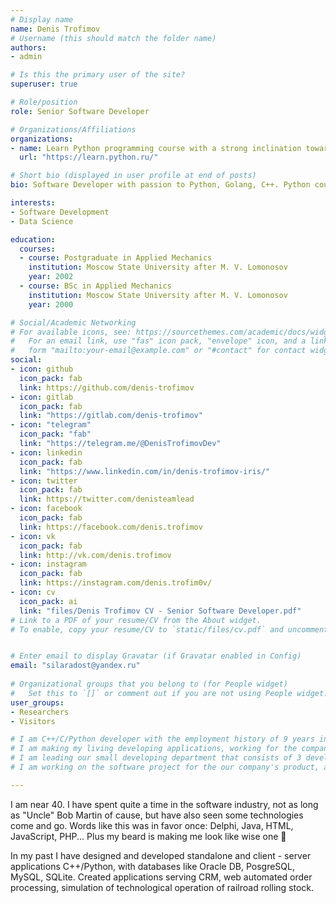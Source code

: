 ```yaml
---
# Display name
name: Denis Trofimov
# Username (this should match the folder name)
authors:
- admin

# Is this the primary user of the site?
superuser: true

# Role/position
role: Senior Software Developer

# Organizations/Affiliations
organizations:
- name: Learn Python programming course with a strong inclination towards practice
  url: "https://learn.python.ru/"

# Short bio (displayed in user profile at end of posts)
bio: Software Developer with passion to Python, Golang, C++. Python courses mentor.

interests:
- Software Development
- Data Science

education:
  courses:
  - course: Postgraduate in Applied Mechanics
    institution: Moscow State University after M. V. Lomonosov
    year: 2002
  - course: BSc in Applied Mechanics
    institution: Moscow State University after M. V. Lomonosov
    year: 2000

# Social/Academic Networking
# For available icons, see: https://sourcethemes.com/academic/docs/widgets/#icons
#   For an email link, use "fas" icon pack, "envelope" icon, and a link in the
#   form "mailto:your-email@example.com" or "#contact" for contact widget.
social:
- icon: github
  icon_pack: fab
  link: https://github.com/denis-trofimov
- icon: gitlab
  icon_pack: fab
  link: "https://gitlab.com/denis-trofimov"
- icon: "telegram"
  icon_pack: "fab"
  link: "https://telegram.me/@DenisTrofimovDev"
- icon: linkedin
  icon_pack: fab
  link: "https://www.linkedin.com/in/denis-trofimov-iris/"
- icon: twitter
  icon_pack: fab
  link: https://twitter.com/denisteamlead
- icon: facebook
  icon_pack: fab
  link: https://facebook.com/denis.trofimov
- icon: vk
  icon_pack: fab
  link: http://vk.com/denis.trofimov
- icon: instagram
  icon_pack: fab
  link: https://instagram.com/denis.trofim0v/
- icon: cv
  icon_pack: ai
  link: "files/Denis Trofimov CV - Senior Software Developer.pdf"
# Link to a PDF of your resume/CV from the About widget.
# To enable, copy your resume/CV to `static/files/cv.pdf` and uncomment the lines below.  


# Enter email to display Gravatar (if Gravatar enabled in Config)
email: "silaradost@yandex.ru"
  
# Organizational groups that you belong to (for People widget)
#   Set this to `[]` or comment out if you are not using People widget.  
user_groups:
- Researchers
- Visitors

# I am C++/C/Python developer with the employment history of 9 years in a software development.
# I am making my living developing applications, working for the company Vsor Systems LLC in Moscow, Russia.
# I am leading our small developing department that consists of 3 developers.
# I am working on the software project for the our company's product, an eye iris identification system. This software uses machine learning convolutional neural networks for camera image analysis (computer vision) and runs on a GPU or CPU.

---
```


I am near 40. I have spent quite a time in the software industry, not as long as "Uncle" Bob Martin of cause, but have also seen some technologies come and go. Words like this was in favor once: Delphi, Java, HTML, JavaScript, PHP... Plus my beard is making me look like wise one 🙂

In my past I have designed and developed standalone and client - server applications  C++/Python, with databases like Oracle DB, PosgreSQL, MySQL, SQLite.
Created applications serving CRM, web automated order processing, simulation of technological operation of railroad rolling stock.
